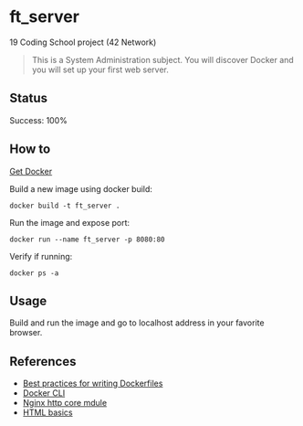 # ft_server

19 Coding School project (42 Network)

> This is a System Administration subject. You will discover Docker and you
will set up your first web server.

## Status

Success: 100%

## How to

[Get Docker](https://docs.docker.com/get-docker/)

Build a new image using docker build:
```
docker build -t ft_server .
```
Run the image and expose port:
```
docker run --name ft_server -p 8080:80
```
Verify if running:
```
docker ps -a
```

## Usage

Build and run the image and go to localhost address in your favorite browser.
## References

- [Best practices for writing Dockerfiles](https://docs.docker.com/develop/develop-images/dockerfile_best-practices/)
- [Docker CLI](https://docs.docker.com/engine/reference/run/)
- [Nginx http core mdule](https://nginx.org/en/docs/http/ngx_http_core_module.html#http)
- [HTML basics](https://developer.mozilla.org/fr/docs/Learn/Getting_started_with_the_web/HTML_basics)
